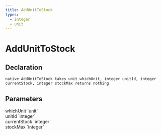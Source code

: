 ```yaml
---
title: AddUnitToStock
types:
  - integer
  - unit
---
```


# AddUnitToStock

## Declaration

```
native AddUnitToStock takes unit whichUnit, integer unitId, integer currentStock, integer stockMax returns nothing
```

## Parameters
<dl>
  <dt>whichUnit `unit`</dt>
  <dd></dd>

  <dt>unitId `integer`</dt>
  <dd></dd>

  <dt>currentStock `integer`</dt>
  <dd></dd>

  <dt>stockMax `integer`</dt>
  <dd></dd>
</dl>